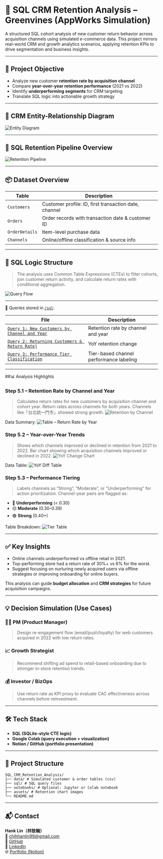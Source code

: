 # 🛒 SQL CRM Retention Analysis – Greenvines (AppWorks Simulation)

A structured SQL cohort analysis of new customer return behavior across acquisition channels using simulated e-commerce data. This project mirrors real-world CRM and growth analytics scenarios, applying retention KPIs to drive segmentation and business insights.

---

## 🎯 Project Objective

- Analyze new customer **retention rate by acquisition channel**
- Compare **year-over-year retention performance** (2021 vs 2022)
- Identify **underperforming segments** for CRM targeting
- Translate SQL logic into actionable growth strategy

---

## 🧩 CRM Entity-Relationship Diagram

![Entity Diagram](assets/sql_crm_erd_diagram.png)

---

## 🔄 SQL Retention Pipeline Overview

![Retention Pipeline](assets/sql_crm_retention_pipeline.png)

---

## 📦 Dataset Overview

| Table | Description |
|-------|-------------|
| `Customers` | Customer profile: ID, first transaction date, channel |
| `Orders` | Order records with transaction date & customer ID |
| `OrderDetails` | Item-level purchase data |
| `Channels` | Online/offline classification & source info |

---

## 🧮 SQL Logic Structure

> The analysis uses Common Table Expressions (CTEs) to filter cohorts, join customer return activity, and calculate return rates with conditional aggregation.

![Query Flow](assets/sql_crm_query_flowchart.png)


---

📂 Queries stored in [`/sql`](./sql):

| File | Description |
|------|-------------|
| [`Query 1: New Customers by Channel and Year`](sql/query_1_retention_by_channel.sql) | Retention rate by channel and year |
| [`Query 2: Returning Customers & Return Rate)`](sql/query_2_yoy_diff.sql) | YoY retention change |
| [`Query 3: Performance Tier Classification`](sql/query_3_flag_underperforming.sql) | Tier-based channel performance labeling |
---


##📊  Analysis Highlights

### Step 5.1 – Retention Rate by Channel and Year
> Calculates return rates for new customers by acquisition channel and cohort year.
Return rates across channels for both years. Channels like「台北統一門市」showed strong growth.
![Retention by Channel](assets/Q1_yoy_retention_rate_graph.png)

Data Summary:
![Table – Return Rate by Year](assets/Q1_yoy_retention_rate_form.png)

### Step 5.2 – Year-over-Year Trends
> Shows which channels improved or declined in retention from 2021 to 2022.
Bar chart showing which acquisition channels improved or declined in 2022.
![YoY Change Chart](assets/Q2_yoy_retention_change.png)

Data Table:
![YoY Diff Table](assets/Q2_yoy_retention_change_form.png)

### Step 5.3 – Performance Tiering
> Labels channels as “Strong”, “Moderate”, or “Underperforming” for action prioritization.
Channel-year pairs are flagged as:
- 🔴 **Underperforming** (< 0.30)
- 🟡 **Moderate** (0.30–0.39)
- 🟢 **Strong** (0.40+)

Table Breakdown:
![Tier Table](assets/Q3_performance_tier_table.png)

---

## ✅ Key Insights

- Online channels underperformed vs offline retail in 2021.
- Top-performing store had a return rate of 30%+ vs 6% for the worst.
- Suggest focusing on nurturing newly acquired users via offline strategies or improving onboarding for online buyers.

This analysis can guide **budget allocation** and **CRM strategies** for future acquisition campaigns.

---

## 💡 Decision Simulation (Use Cases)

### 👩‍💼 PM (Product Manager)
> Design re-engagement flow (email/push/loyalty) for web customers acquired in 2022 with low return rates.

### 📈 Growth Strategist
> Recommend shifting ad spend to retail-based onboarding due to stronger in-store retention trends.

### 💰 Investor / BizOps
> Use return rate as KPI proxy to evaluate CAC effectiveness across channels before reinvestment.

---

## 🛠 Tech Stack

- **SQL (SQLite-style CTE logic)**
- **Google Colab (query execution + visualization)**
- **Notion / GitHub (portfolio presentation)**

---

## 📁 Project Structure
```
SQL_CRM_Retention_Analysis/
├── data/ # Simulated customer & order tables (csv)
├── sql/ # SQL query files
├── notebooks/ # Optional: Jupyter or Colab notebook
├── assets/ # Retention chart images
└── README.md
```
---

## 📬 Contact

**Hank Lin（林致翰）**  
📧 [chihhanlin99@gmail.com](mailto:chihhanlin99@gmail.com)  
🔗 [GitHub](https://github.com/Hanklin999)  
🔗 [LinkedIn](https://www.linkedin.com/in/hank-lin-a05189181/)  
🌐 [Portfolio (Notion)](https://four-elbow-906.notion.site/Personal-Project-SQL-CRM-Retention-Analysis-208d839e9e7e8010aeebd067b140ca5b?pvs=74) 

